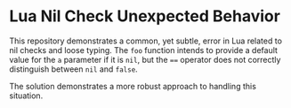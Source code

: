 # Lua Nil Check Unexpected Behavior

This repository demonstrates a common, yet subtle, error in Lua related to nil checks and loose typing.  The `foo` function intends to provide a default value for the `a` parameter if it is `nil`, but the `==` operator does not correctly distinguish between `nil` and `false`.

The solution demonstrates a more robust approach to handling this situation.